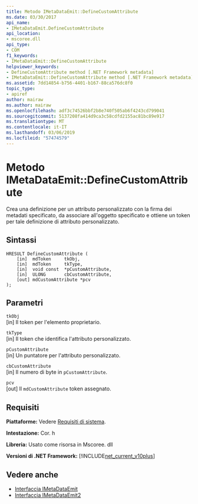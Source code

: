 ```yaml
---
title: Metodo IMetaDataEmit::DefineCustomAttribute
ms.date: 03/30/2017
api_name:
- IMetaDataEmit.DefineCustomAttribute
api_location:
- mscoree.dll
api_type:
- COM
f1_keywords:
- IMetaDataEmit::DefineCustomAttribute
helpviewer_keywords:
- DefineCustomAttribute method [.NET Framework metadata]
- IMetaDataEmit::DefineCustomAttribute method [.NET Framework metadata]
ms.assetid: 7dd14854-b756-4401-b167-88ca576dc8f0
topic_type:
- apiref
author: mairaw
ms.author: mairaw
ms.openlocfilehash: adf3c74526bbf2b8e740f505ab6f4243cd799041
ms.sourcegitcommit: 5137208fa414d9ca3c58cdfd2155ac81bc89e917
ms.translationtype: MT
ms.contentlocale: it-IT
ms.lasthandoff: 03/06/2019
ms.locfileid: "57474579"
---
```

# <a name="imetadataemitdefinecustomattribute-method"></a>Metodo IMetaDataEmit::DefineCustomAttribute
Crea una definizione per un attributo personalizzato con la firma dei metadati specificato, da associare all'oggetto specificato e ottiene un token per tale definizione di attributo personalizzato.  
  
## <a name="syntax"></a>Sintassi  
  
```  
HRESULT DefineCustomAttribute (   
    [in]  mdToken     tkObj,   
    [in]  mdToken     tkType,   
    [in]  void const  *pCustomAttribute,   
    [in]  ULONG       cbCustomAttribute,   
    [out] mdCustomAttribute *pcv   
);  
```  
  
## <a name="parameters"></a>Parametri  
 `tkObj`  
 [in] Il token per l'elemento proprietario.  
  
 `tkType`  
 [in] Il token che identifica l'attributo personalizzato.  
  
 `pCustomAttribute`  
 [in] Un puntatore per l'attributo personalizzato.  
  
 `cbCustomAttribute`  
 [in] Il numero di byte in `pCustomAttribute`.  
  
 `pcv`  
 [out] Il `mdCustomAttribute` token assegnato.  
  
## <a name="requirements"></a>Requisiti  
 **Piattaforme:** Vedere [Requisiti di sistema](../../../../docs/framework/get-started/system-requirements.md).  
  
 **Intestazione:** Cor. h  
  
 **Libreria:** Usato come risorsa in Mscoree. dll  
  
 **Versioni di .NET Framework:** [!INCLUDE[net_current_v10plus](../../../../includes/net-current-v10plus-md.md)]  
  
## <a name="see-also"></a>Vedere anche
- [Interfaccia IMetaDataEmit](../../../../docs/framework/unmanaged-api/metadata/imetadataemit-interface.md)
- [Interfaccia IMetaDataEmit2](../../../../docs/framework/unmanaged-api/metadata/imetadataemit2-interface.md)
